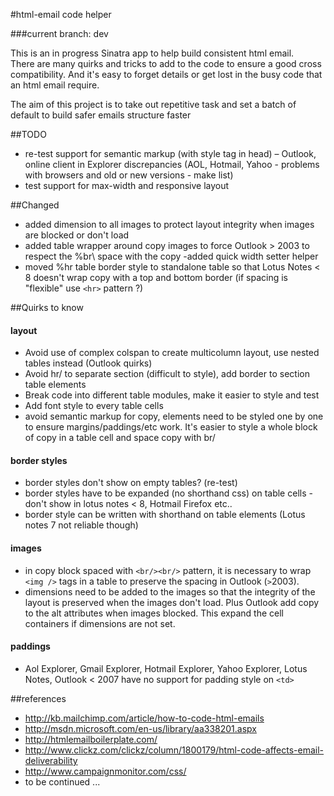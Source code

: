 #html-email code helper

###current branch: dev

This is an in progress Sinatra app to help build consistent html email.  
There are many quirks and tricks to add to the code to ensure a good cross
compatibility. And it's easy to forget details or get lost in the busy code
that an html email require.

The aim of this project is to take out repetitive task and set a batch of
default to build safer emails structure faster

##TODO

- re-test support for semantic markup (with style tag in head) – Outlook, online client in Explorer discrepancies (AOL, Hotmail, Yahoo - problems with browsers and old or new versions - make list)
- test support for max-width and responsive layout


##Changed
- added dimension to all images to protect layout integrity when images
are blocked or don't load
- added table wrapper around copy images to force Outlook > 2003 to
respect the %br\ space with the copy
-added quick width setter helper
- moved %hr table border style to standalone table so that Lotus Notes
< 8 doesn't wrap copy with a top and bottom border (if spacing is "flexible"
use `<hr>` pattern ?)

##Quirks to know

#### layout

- Avoid use of complex colspan to create multicolumn layout, use nested tables instead (Outlook quirks)
- Avoid hr/ to separate section (difficult to style), add border to section table elements
- Break code into different table modules, make it easier to style and test
- Add font style to every table cells
- avoid semantic markup for copy, elements need to be styled one by one to ensure margins/paddings/etc work. It's easier to style a whole block of copy in a table cell and space copy with br/ 

#### border styles
- border styles don't show on empty tables? (re-test)
- border styles have to be expanded (no shorthand css) on table cells - don't
  show in lotus notes < 8, Hotmail Firefox etc..
- border style can be written with shorthand on table elements (Lotus notes 7 not reliable though)

#### images

- in copy block spaced with `<br/><br/>` pattern, it is necessary to wrap `<img
  />` tags in a table to preserve the spacing in Outlook (`>`2003).
- dimensions need to be added to the images so that the integrity of the layout
  is preserved when the images don't load. Plus Outlook add copy to the alt
  attributes when images blocked. This expand the cell containers if dimensions
  are not set.

#### paddings
- Aol Explorer, Gmail Explorer, Hotmail Explorer, Yahoo Explorer, Lotus Notes, Outlook < 2007 have no support for padding style on `<td>`


##references

- <http://kb.mailchimp.com/article/how-to-code-html-emails>
- <http://msdn.microsoft.com/en-us/library/aa338201.aspx>
- <http://htmlemailboilerplate.com/>
- <http://www.clickz.com/clickz/column/1800179/html-code-affects-email-deliverability>
- <http://www.campaignmonitor.com/css/>
- to be continued ...
